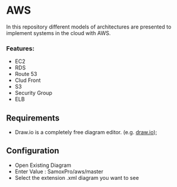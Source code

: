 # AWS
In this repository different models of architectures are presented to implement systems in the cloud with AWS.


### Features:
* EC2
* RDS
* Route 53
* Clud Front
* S3
* Security Group
* ELB

## Requirements
* Draw.io is a completely free diagram editor. (e.g. [draw.io](https://www.draw.io/));


## Configuration
*  Open Existing Diagram
*  Enter Value : SamoxPro/aws/master
*  Select the extension .xml diagram you want to see 

